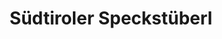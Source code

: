 ---
title: "Südtiroler Speckstüberl"
url: /garmisch-partenkirchen/suedtiroler-speckstueberl/
shop: Feinkost
---